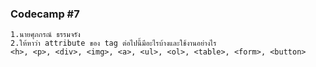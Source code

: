 ### Codecamp #7
    1.นายศุภกรณ์ ธรรมจรัง
    2.ให้หาว่า attribute ของ tag ต่อไปนี้มีอะไรบ้างและใช้งานอย่างไร
    <h>, <p>, <div>, <img>, <a>, <ul>, <ol>, <table>, <form>, <button>
